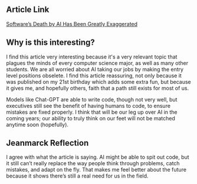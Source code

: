 ## Article Link
[Software’s Death by AI Has Been Greatly Exaggerated](https://www.wsj.com/finance/softwares-death-by-ai-has-been-greatly-exaggerated-b639c0cd#)


## Why is this interesting?

I find this article very interesting because it's a very relevant topic that plagues the minds of every computer science major, as well as many other students.  We are all worried about AI taking our jobs by making the entry level positions obselete.  I find this article reassuring, not only because it was published on my 21st birthday which adds some extra fun, but because it gives me, and hopefully others, faith that a path still exists for most of us.  

Models like Chat-GPT are able to write code, though not very well, but executives still see the benefit of having humans to code, to ensure mistakes are fixed properly.  I think that will be our leg up over AI in the coming years; our ability to truly think on our feet will not be matched anytime soon (hopefully).


## Jeanmarck Reflection
I agree with what the article is saying. AI might be able to spit out code, but it still can’t really replace the way people think through problems, catch mistakes, and adapt on the fly. That makes me feel better about the future because it shows there’s still a real need for us in the field.